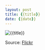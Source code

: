 ```yaml
---
layout: post
title: {{title}}
date: {{date}}
---
```


![{{title}}](/images/{{date_formatted}}.jpg)

Source: [Flickr]({{user_profile}})

